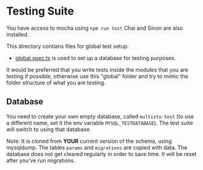 # Testing Suite

You have access to mocha using `npm run test`
Chai and Sinon are also installed.

This directory contians files for global test setup.

- [global.spec.ts](../global.spec.ts) is used to set up a database for testing purposes.

It would be preferred that you write tests inside the modules that you are testing if possible, otherwise use this "global" folder and try to mimic the folder structure of what you are testing.

## Database
You need to create your own empty database, called `multisto-test` (to use a different name, set it the env variable `MYSQL_TESTDATABASE`). The test suite will switch to using that database.

Note: It is cloned from **YOUR** current version of the schema, using mysqldump. The tables `params` and `migrations` are copied with data. The database does not get cleared regularly in order to save time. It will be reset after you've run migrations.
